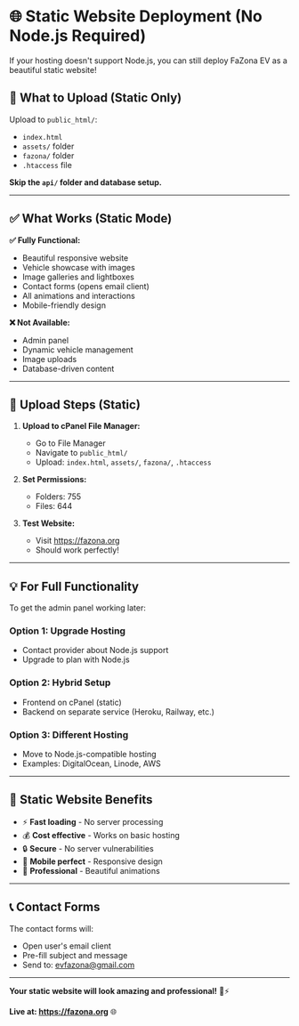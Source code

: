 # 🌐 **Static Website Deployment (No Node.js Required)**

If your hosting doesn't support Node.js, you can still deploy FaZona EV as a beautiful static website!

## 📁 **What to Upload (Static Only)**

Upload to `public_html/`:
- `index.html`
- `assets/` folder
- `fazona/` folder
- `.htaccess` file

**Skip the `api/` folder and database setup.**

---

## ✅ **What Works (Static Mode)**

**✅ Fully Functional:**
- Beautiful responsive website
- Vehicle showcase with images
- Image galleries and lightboxes
- Contact forms (opens email client)
- All animations and interactions
- Mobile-friendly design

**❌ Not Available:**
- Admin panel
- Dynamic vehicle management
- Image uploads
- Database-driven content

---

## 🚀 **Upload Steps (Static)**

1. **Upload to cPanel File Manager:**
   - Go to File Manager
   - Navigate to `public_html/`
   - Upload: `index.html`, `assets/`, `fazona/`, `.htaccess`

2. **Set Permissions:**
   - Folders: 755
   - Files: 644

3. **Test Website:**
   - Visit https://fazona.org
   - Should work perfectly!

---

## 💡 **For Full Functionality**

To get the admin panel working later:

### **Option 1: Upgrade Hosting**
- Contact provider about Node.js support
- Upgrade to plan with Node.js

### **Option 2: Hybrid Setup**
- Frontend on cPanel (static)
- Backend on separate service (Heroku, Railway, etc.)

### **Option 3: Different Hosting**
- Move to Node.js-compatible hosting
- Examples: DigitalOcean, Linode, AWS

---

## 🎯 **Static Website Benefits**

- ⚡ **Fast loading** - No server processing
- 💰 **Cost effective** - Works on basic hosting
- 🔒 **Secure** - No server vulnerabilities
- 📱 **Mobile perfect** - Responsive design
- 🎨 **Professional** - Beautiful animations

---

## 📞 **Contact Forms**

The contact forms will:
- Open user's email client
- Pre-fill subject and message
- Send to: evfazona@gmail.com

---

**Your static website will look amazing and professional!** 🚗⚡

**Live at: https://fazona.org** 🌐
